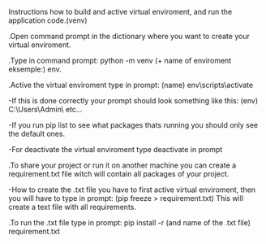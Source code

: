 Instructions how to build and active virtual enviroment, and run the application code.(venv)

.Open command prompt in the dictionary where you want to create your virtual enviroment.

.Type in command prompt: python -m venv (+ name of enviroment eksemple:) env.

.Active the virtual enviroment type in prompt: (name) env\scripts\activate

-If this is done correctly your prompt should look something like this: (env) C:\Users\Admin\ etc... 

-If you run pip list to see what packages thats running you should only see the default ones.

-For deactivate the virtual enviroment type deactivate in prompt

.To share your project or run it on another machine you can create a requirement.txt file witch will contain all packages of your project.

-How to create the .txt file you have to first active virtual enviroment, then you will have to type in prompt: (pip freeze > requirement.txt) This will create a text 
file with all requirements.

.To run the .txt file type in prompt: pip install -r (and name of the .txt file) requirement.txt

